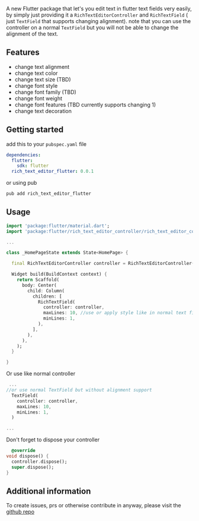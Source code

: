 A new Flutter package that let's you edit text in flutter text fields very easily, by
simply just providing it a ```RichTextEditorController``` and ```RichTextField``` (
just ```TextField``` that supports changing alignment).
note that you can use the controller on a normal ```TextField``` but you will not be able to change
the alignment of the text.

## Features

- change text alignment
- change text color
- change text size (TBD)
- change font style
- change font family (TBD)
- change font weight
- change font features (TBD currently supports changing 1)
- change text decoration

## Getting started

add this to your ```pubspec.yaml``` file

```yaml
dependencies:
  flutter:
    sdk: flutter
  rich_text_editor_flutter: 0.0.1
```

or
using pub

```bash
pub add rich_text_editor_flutter
```

## Usage

```dart
import 'package:flutter/material.dart';
import 'package:flutter/rich_text_editor_controller/rich_text_editor_controller.dart';

...

class _HomePageState extends State<HomePage> {

  final RichTextEditorController controller = RichTextEditorController();

  Widget build(BuildContext context) {
    return Scaffold(
      body: Center(
        child: Column(
          children: [
            RichTextField(
              controller: controller,
              maxLines: 10, //use or apply style like in normal text fields
              minLines: 1,
            ),
          ],
        ),
      ),
    );
  }

}

```

Or use like normal controller

```dart
 ...
//or use normal TextField but without alignment support
  TextField(
    controller: controller,
    maxLines: 10,
    minLines: 1,
  )

...
```

Don't forget to dispose your controller

```dart
  @override
void dispose() {
  controller.dispose();
  super.dispose();
}
```

## Additional information

To create issues, prs or otherwise contribute in anyway, please visit
the [github repo](https://github.com/folaoluwafemi/rich_text_editor_controller)